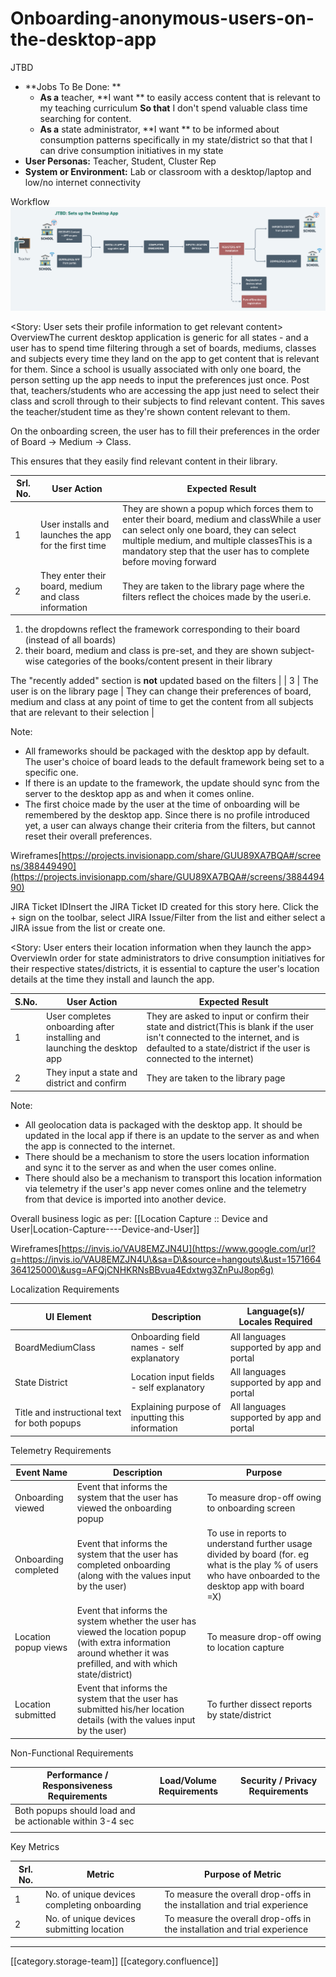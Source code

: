 # Onboarding-anonymous-users-on-the-desktop-app

JTBD

* \*\*Jobs To Be Done: \*\*
  * **As a** teacher, \*\*I want \*\* to easily access content that is relevant to my teaching curriculum  **So that** I don't spend valuable class time searching for content.&#x20;
  * **As a** state administrator, \*\*I want \*\* to be informed about consumption patterns specifically in my state/district so that that I can drive consumption initiatives in my state&#x20;
* **User Personas:** Teacher, Student, Cluster Rep
* **System or Environment:**  Lab or classroom with a desktop/laptop and low/no internet connectivity&#x20;

Workflow![](<../../../../PRD/prd-ed-td-req-5od/images/storage/Desktop App User Flows (4).png>)

\<Story: User sets their profile information to get relevant content> OverviewThe current desktop application is generic for all states - and a user has to spend time filtering through a set of boards, mediums, classes and subjects every time they land on the app to get content that is relevant for them. Since a school is usually associated with only one board, the person setting up the app needs to input the preferences just once. Post that, teachers/students who are accessing the app just need to select their class and scroll through to their subjects to find relevant content. This saves the teacher/student time as they're shown content relevant to them.&#x20;

On the onboarding screen, the user has to fill their preferences in the order of Board → Medium → Class.&#x20;

This ensures that they easily find relevant content in their library.&#x20;

| Srl. No. | User Action                                            | Expected Result                                                                                                                                                                                                                                          |
| -------- | ------------------------------------------------------ | -------------------------------------------------------------------------------------------------------------------------------------------------------------------------------------------------------------------------------------------------------- |
| 1        | User installs and launches the app for the first time  | They are shown a popup which forces them to enter their board, medium and classWhile a user can select only one board, they can select multiple medium, and multiple classesThis is a mandatory step that the user has to complete before moving forward |
| 2        | They enter their board, medium and class information   | They are taken to the library page where the filters reflect the choices made by the useri.e.                                                                                                                                                            |

1. the dropdowns reflect the framework corresponding to their board (instead of all boards)
2. their board, medium and class is pre-set, and they are shown subject-wise categories of the books/content present in their library

The "recently added" section is **not** updated based on the filters | | 3 | The user is on the library page | They can change their preferences of board, medium and class at any point of time to get the content from all subjects that are relevant to their selection |

Note:

* All frameworks should be packaged with the desktop app by default. The user's choice of board leads to the default framework being set to a specific one.&#x20;
* If there is an update to the framework, the update should sync from the server to the desktop app as and when it comes online.&#x20;
* The first choice made by the user at the time of onboarding will be remembered by the desktop app. Since there is no profile introduced yet, a user can always change their criteria from the filters, but cannot reset their overall preferences.

Wireframes[https://projects.invisionapp.com/share/GUU89XA7BQA#/screens/388449490](https://projects.invisionapp.com/share/GUU89XA7BQA#/screens/388449490)

JIRA Ticket IDInsert the JIRA Ticket ID created for this story here. Click the + sign on the toolbar, select JIRA Issue/Filter from the list and either select a JIRA issue from the list or create one.  &#x20;

\<Story: User enters their location information when they launch the app> OverviewIn order for state administrators to drive consumption initiatives for their respective states/districts, it is essential to capture the user's location details at the time they install and launch the app.&#x20;

| S.No. | User Action                                                              | Expected Result                                                                                                                                                                                       |
| ----- | ------------------------------------------------------------------------ | ----------------------------------------------------------------------------------------------------------------------------------------------------------------------------------------------------- |
| 1     | User completes onboarding after installing and launching the desktop app | They are asked to input or confirm their state and district(This is blank if the user isn't connected to the internet, and is defaulted to a state/district if the user is connected to the internet) |
| 2     | They input a state and district and confirm                              | They are taken to the library page                                                                                                                                                                    |

Note:

* All geolocation data is packaged with the desktop app. It should be updated in the local app if there is an update to the server as and when the app is connected to the internet.&#x20;
* There should be a mechanism to store the users location information and sync it to the server as and when the user comes online.
* There should also be a mechanism to transport this location information via telemetry if the user's app never comes online and the telemetry from that device is imported into another device.&#x20;

Overall business logic as per: \[\[Location Capture :: Device and User|Location-Capture----Device-and-User]]

Wireframes[https://invis.io/VAU8EMZJN4U](https://www.google.com/url?q=https://invis.io/VAU8EMZJN4U\&sa=D\&source=hangouts\&ust=1571664364125000\&usg=AFQjCNHKRNsBBvua4Edxtwg3ZnPuJ8op6g)

Localization Requirements

| UI Element                                   | Description                                      | Language(s)/ Locales Required             |
| -------------------------------------------- | ------------------------------------------------ | ----------------------------------------- |
| BoardMediumClass                             | Onboarding field names - self explanatory        | All languages supported by app and portal |
| State District                               | Location input fields - self explanatory         | All languages supported by app and portal |
| Title and instructional text for both popups | Explaining purpose of inputting this information | All languages supported by app and portal |

Telemetry Requirements

| Event Name           | Description                                                                                                                                                          | Purpose                                                                                                                                                  |
| -------------------- | -------------------------------------------------------------------------------------------------------------------------------------------------------------------- | -------------------------------------------------------------------------------------------------------------------------------------------------------- |
| Onboarding viewed    | Event that informs the system that the user has viewed the onboarding popup                                                                                          | To measure drop-off owing to onboarding screen                                                                                                           |
| Onboarding completed | Event that informs the system that the user has completed onboarding (along with the values input by the user)                                                       | To use in reports to understand further usage divided by board (for. eg what is the play % of users who have onboarded to the desktop app with board =X) |
| Location popup views | Event that informs the system whether the user has viewed the location popup (with extra information around whether it was prefilled, and with which state/district) | To measure drop-off owing to location capture                                                                                                            |
| Location submitted   | Event that informs the system that the user has submitted his/her location details (with the values input by the user)                                               | To further dissect reports by state/district                                                                                                             |

Non-Functional Requirements

| Performance / Responsiveness Requirements                | Load/Volume Requirements | Security / Privacy Requirements |
| -------------------------------------------------------- | ------------------------ | ------------------------------- |
| Both popups should load and be actionable within 3-4 sec |                          |                                 |
|                                                          |                          |                                 |

Key Metrics

| Srl. No. | Metric                                      | Purpose of Metric                                                         |
| -------- | ------------------------------------------- | ------------------------------------------------------------------------- |
| 1        | No. of unique devices completing onboarding | To measure the overall drop-offs in the installation and trial experience |
| 2        | No. of unique devices submitting location   | To measure the overall drop-offs in the installation and trial experience |

***

\[\[category.storage-team]] \[\[category.confluence]]
